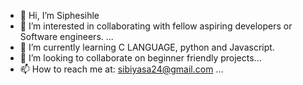 - 👋 Hi, I’m Siphesihle 
- 👀 I’m interested in collaborating with fellow aspiring developers or Software engineers. ...
- 🌱 I’m currently learning C LANGUAGE, python and Javascript. 
- 💞️ I’m looking to collaborate on beginner friendly projects...
- 📫 How to reach me at: sibiyasa24@gmail.com ...

<!---
Annie24-ux/Annie24-ux is a ✨ special ✨ repository because its `README.md` (this file) appears on your GitHub profile.
You can click the Preview link to take a look at your changes.
--->
